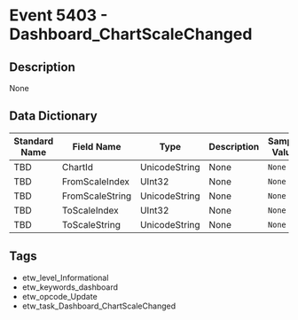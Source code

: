 # Event 5403 - Dashboard_ChartScaleChanged

## Description
None

## Data Dictionary
|Standard Name|Field Name|Type|Description|Sample Value|
|---|---|---|---|---|
|TBD|ChartId|UnicodeString|None|`None`|
|TBD|FromScaleIndex|UInt32|None|`None`|
|TBD|FromScaleString|UnicodeString|None|`None`|
|TBD|ToScaleIndex|UInt32|None|`None`|
|TBD|ToScaleString|UnicodeString|None|`None`|

## Tags
* etw_level_Informational
* etw_keywords_dashboard
* etw_opcode_Update
* etw_task_Dashboard_ChartScaleChanged